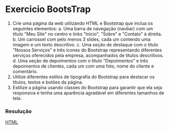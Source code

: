 # Exercicio BootsTrap

1. Crie uma página da web utilizando HTML e Bootstrap que inclua os seguintes
elementos:
a. Uma barra de navegação (navbar) com um título "Meu Site" no centro e links
"Início", "Sobre" e "Contato" à direita.
b. Um carrossel com pelo menos 3 slides, cada um contendo uma imagem e um
texto descritivo.
c. Uma seção de destaque com o título "Nossos Serviços" e três ícones do
Bootstrap representando diferentes serviços oferecidos pela empresa,
acompanhados de títulos descritivos.
d. Uma seção de depoimentos com o título "Depoimentos" e três depoimentos
de clientes, cada um com uma foto, nome do cliente e comentário.
2. Utilize diferentes estilos de tipografia do Bootstrap para destacar os títulos, textos e
botões da página.
3. Estilize a página usando classes do Bootstrap para garantir que ela seja responsiva e
tenha uma aparência agradável em diferentes tamanhos de tela.

### Resulução
[HTML](https://github.com/thaisconto/Curso-ADS/tree/main/JavaScript_Web/Listas/Lista12/exercicio.html)
